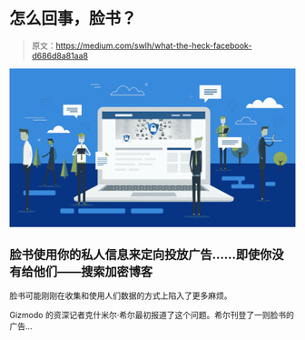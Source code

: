 # 怎么回事，脸书？

> 原文：<https://medium.com/swlh/what-the-heck-facebook-d686d8a81aa8>

![](img/3de092526729f98f378420cacc784ed3.png)

## 脸书使用你的私人信息来定向投放广告……即使你没有给他们——搜索加密博客

脸书可能刚刚在收集和使用人们数据的方式上陷入了更多麻烦。

Gizmodo 的资深记者克什米尔·希尔最初报道了这个问题。希尔刊登了一则脸书的广告…
